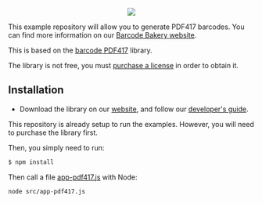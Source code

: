 <p align="center"><a href="https://www.barcodebakery.com" target="_blank">
    <img src="https://www.barcodebakery.com/images/BCG-Logo-SQ-GitHub.svg">
</a></p>

This example repository will allow you to generate PDF417 barcodes. You can find more information on our [Barcode Bakery website][1].

This is based on the [barcode PDF417][2] library.

The library is not free, you must [purchase a license][3] in order to obtain it.

Installation
------------

* Download the library on our [website][4], and follow our [developer's guide][5].

This repository is already setup to run the examples. However, you will need to purchase the library first.

Then, you simply need to run:
```bash
$ npm install
```

Then call a file [app-pdf417.js][6] with Node:
```bash
node src/app-pdf417.js
```


[1]: https://www.barcodebakery.com
[2]: https://www.barcodebakery.com/en/docs/nodejs/barcode/pdf417/api
[3]: https://www.barcodebakery.com/en/purchase
[4]: https://www.barcodebakery.com/en/docs/nodejs/barcode/pdf417/download
[5]: https://www.barcodebakery.com/en/docs/nodejs/guide
[6]: https://github.com/barcode-bakery/example-nodejs-pdf417/blob/master/src/app-pdf417.js
